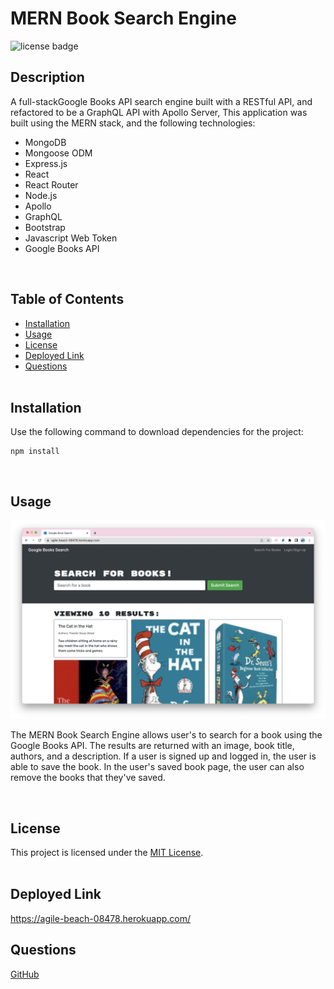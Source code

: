 # MERN Book Search Engine

![license badge](https://img.shields.io/badge/license-MIT-blue)

## Description

A full-stackGoogle Books API search engine built with a RESTful API, and refactored to be a GraphQL API with Apollo Server, This application was built using the MERN stack, and the following technologies:

- MongoDB
- Mongoose ODM
- Express.js
- React
- React Router
- Node.js
- Apollo
- GraphQL
- Bootstrap
- Javascript Web Token
- Google Books API

<br>

## Table of Contents

- [Installation](#installation)
- [Usage](#usage)
- [License](#license)
- [Deployed Link](#deployed-link)
- [Questions](#questions)  
  <br>

## Installation

Use the following command to download dependencies for the project:

```
npm install
```

  <br>

## Usage

![Screenshot](./client/src/assets/screenshot.png)

The MERN Book Search Engine allows user's to search for a book using the Google Books API. The results are returned with an image, book title, authors, and a description. If a user is signed up and logged in, the user is able to save the book. In the user's saved book page, the user can also remove the books that they've saved.

 <br>

## License

This project is licensed under the [MIT License](https://choosealicense.com/licenses/mit/).  
 </br>

## Deployed Link

https://agile-beach-08478.herokuapp.com/

## Questions

[GitHub](https://github.com/dneflas)
